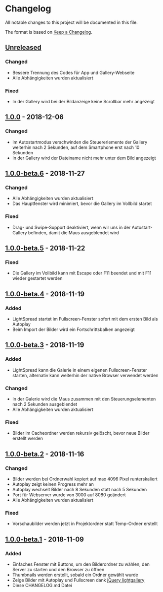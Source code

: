 # Changelog

All notable changes to this project will be documented in this file.

The format is based on [Keep a Changelog](https://keepachangelog.com/en/1.0.0/).

## [Unreleased]

### Changed

- Bessere Trennung des Codes für App und Gallery-Webseite
- Alle Abhängigkeiten wurden aktualisiert

### Fixed

- In der Gallery wird bei der Bildanzeige keine Scrollbar mehr angezeigt

## [1.0.0] - 2018-12-06

### Changed

- Im Autostartmodus verschwinden die Steuererlemente der Gallery weiterhin nach 2 Sekunden, auf dem Smartphone erst nach 10 Sekunden
- In der Gallery wird der Dateiname nicht mehr unter dem Bild angezeigt

## [1.0.0-beta.6] - 2018-11-27

### Changed

- Alle Abhängigkeiten wurden aktualisiert
- Das Hauptfenster wird minimiert, bevor die Gallery im Vollbild startet

### Fixed

- Drag- und Swipe-Support deaktiviert, wenn wir uns in der Autostart-Gallery befinden, damit die Maus ausgeblendet wird

## [1.0.0-beta.5] - 2018-11-22

### Fixed

- Die Gallery im Vollbild kann mit Escape oder F11 beendet und mit F11 wieder gestartet werden

## [1.0.0-beta.4] - 2018-11-19

### Added

- LightSpread startet im Fullscreen-Fenster sofort mit dem ersten Bild als Autoplay
- Beim Import der Bilder wird ein Fortschrittsbalken angezeigt

## [1.0.0-beta.3] - 2018-11-19

### Added

- LightSpread kann die Galerie in einem eigenen Fullscreen-Fenster starten, alternativ kann weiterhin der native Browser verwendet werden

### Changed

- In der Galerie wird die Maus zusammen mit den Steuerungselementen nach 2 Sekunden ausgeblendet
- Alle Abhängigkeiten wurden aktualisiert

### Fixed

- Bilder im Cacheordner werden rekursiv gelöscht, bevor neue Bilder erstellt werden

## [1.0.0-beta.2] - 2018-11-16

### Changed

- Bilder werden bei Ordnerwahl kopiert auf max 4096 Pixel runterskaliert
- Autoplay zeigt keinen Progress mehr an
- Autoplay wechselt Bilder nach 8 Sekunden statt nach 5 Sekunden
- Port für Webserver wurde von 3000 auf 8080 geändert
- Alle Abhängigkeiten wurden aktualisiert

### Fixed

- Vorschaubilder werden jetzt in Projektordner statt Temp-Ordner erstellt

## [1.0.0-beta.1] - 2018-11-09

### Added

- Einfaches Fenster mit Buttons, um den Bilderordner zu wählen, den Server zu starten und den Browser zu öffnen
- Thumbnails werden erstellt, sobald ein Ordner gewählt wurde
- Zeige Bilder mit Autoplay und Fullscreen dank [jQuery lightgallery](http://sachinchoolur.github.io/lightGallery/)
- Diese CHANGELOG.md Datei

[Unreleased]: https://github.com/Art4/lightspread/compare/1.0.0...HEAD
[1.0.0]: https://github.com/Art4/lightspread/compare/1.0.0-beta.6...1.0.0
[1.0.0-beta.6]: https://github.com/Art4/lightspread/compare/1.0.0-beta.5...1.0.0-beta.6
[1.0.0-beta.5]: https://github.com/Art4/lightspread/compare/1.0.0-beta.4...1.0.0-beta.5
[1.0.0-beta.4]: https://github.com/Art4/lightspread/compare/1.0.0-beta.3...1.0.0-beta.4
[1.0.0-beta.3]: https://github.com/Art4/lightspread/compare/1.0.0-beta.2...1.0.0-beta.3
[1.0.0-beta.2]: https://github.com/Art4/lightspread/compare/1.0.0-beta.1...1.0.0-beta.2
[1.0.0-beta.1]: https://github.com/Art4/lightspread/compare/898856bb0c079e4e823d68441762a4782621dfeb...1.0.0-beta.1
